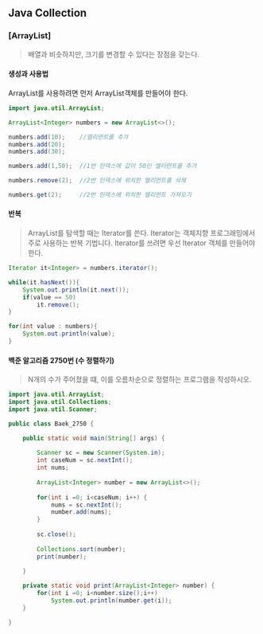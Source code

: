 ## Java Collection

### [ArrayList]

>배열과 비슷하지만, 크기를 변경할 수 있다는 장점을 갖는다.



#### 생성과 사용법

ArrayList를 사용하려면 먼저 ArrayList객체를 만들어야 한다.

```java
import java.util.ArrayList;

ArrayList<Integer> numbers = new ArrayList<>();

numbers.add(10);	//엘리먼트를 추가
numbers.add(20);
numbers.add(30);

numbers.add(1,50);	//1번 인덱스에 값이 50인 엘리먼트를 추가

numbers.remove(2);	//2번 인덱스에 위치한 엘리먼트를 삭제

numbers.get(2);		//2번 인덱스에 위치한 엘리먼트 가져오기

```



#### 반복

> ArrayList를 탐색할 때는 Iterator를 쓴다. Iterator는 객체지향 프로그래밍에서 주로 사용하는 반복 기법니다. Iterator를 쓰려면 우선 Iterator 객체를 만들어야 한다.



```java
Iterator it<Integer> = numbers.iterator();

while(it.hasNext()){
    System.out.println(it.next());
    if(value == 50)
        it.remove();
}

for(int value : numbers){
    System.out.println(value);
}


```



#### 백준 알고리즘 2750번 (수 정렬하기)

> N개의 수가 주어졌을 떄, 이를 오름차순으로 정렬하는 프로그램을 작성하시오.



```java
import java.util.ArrayList;
import java.util.Collections;
import java.util.Scanner;

public class Baek_2750 {

	public static void main(String[] args) {
		
		Scanner sc = new Scanner(System.in);
		int caseNum = sc.nextInt();
		int nums;
		
		ArrayList<Integer> number = new ArrayList<>();
		
		for(int i =0; i<caseNum; i++) {
			nums = sc.nextInt();
			number.add(nums);
		}
		
		sc.close();
		
		Collections.sort(number);
		print(number);
		
	}

	private static void print(ArrayList<Integer> number) {
		for(int i =0; i<number.size();i++)
			System.out.println(number.get(i));
	}

}

```

